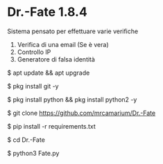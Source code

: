 # Dr.-Fate 1.8.4
Sistema pensato per effettuare varie verifiche
1) Verifica di una email (Se è vera)
2) Controllo IP
3) Generatore di falsa identità

$ apt update && apt upgrade 
  
$ pkg install git -y
  
$ pkg install python && pkg install python2 -y
  
$ git clone https://github.com/mrcamarium/Dr.-Fate
  
$ pip install -r requirements.txt
  
$ cd Dr.-Fate 
  
$ python3 Fate.py
